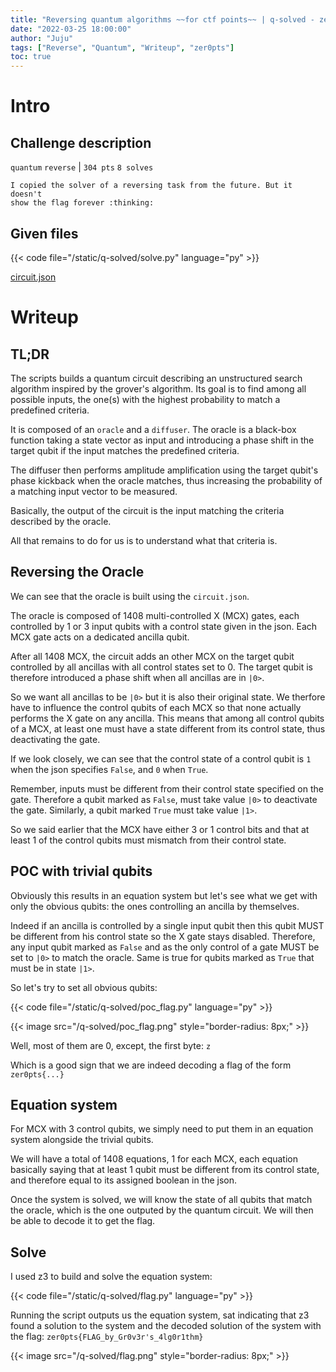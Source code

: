 ```yaml
---
title: "Reversing quantum algorithms ~~for ctf points~~ | q-solved - zer0pts 2022"
date: "2022-03-25 18:00:00"
author: "Juju"
tags: ["Reverse", "Quantum", "Writeup", "zer0pts"]
toc: true
---
```


# Intro

## Challenge description
`quantum` `reverse` | `304 pts` `8 solves`
```
I copied the solver of a reversing task from the future. But it doesn't
show the flag forever :thinking:
```

## Given files

{{< code file="/static/q-solved/solve.py" language="py" >}}

[circuit.json](/q-solved/circuit.json)

# Writeup

## TL;DR

The scripts builds a quantum circuit describing an unstructured search
algorithm inspired by the grover's algorithm. Its goal is to find among all
possible inputs, the one(s) with the highest probability to match a predefined
criteria.

It is composed of an `oracle` and a `diffuser`. The oracle is a black-box
function taking a state vector as input and introducing a phase shift in the
target qubit if the input matches the predefined criteria.

The diffuser then performs amplitude amplification using the target qubit's
phase kickback when the oracle matches, thus increasing the probability of a
matching input vector to be measured.

Basically, the output of the circuit is the input matching the criteria
described by the oracle.

All that remains to do for us is to understand what that criteria is.

## Reversing the Oracle

We can see that the oracle is built using the `circuit.json`.

The oracle is composed of 1408 multi-controlled X (MCX) gates, each controlled by 1
or 3 input qubits with a control state given in the json. Each MCX gate
acts on a dedicated ancilla qubit.

After all 1408 MCX, the circuit adds an other MCX on the target qubit
controlled by all ancillas with all control states set to 0. The target qubit
is therefore introduced a phase shift when all ancillas are in `|0>`.

So we want all ancillas to be `|0>` but it is also their original state. We
therfore have to influence the control qubits of each MCX so that none actually
performs the X gate on any ancilla. This means that among all control qubits of
a MCX, at least one must have a state different from its control state, thus
deactivating the gate.

If we look closely, we can see that the control state of a control qubit is `1`
when the json specifies `False`, and `0` when `True`.

Remember, inputs must be different from their control state specified on the
gate. Therefore a qubit marked as `False`, must take value `|0>` to deactivate
the gate. Similarly, a qubit marked `True` must take value `|1>`.

So we said earlier that the MCX have either 3 or 1 control bits and that at
least 1 of the control qubits must mismatch from their control state.

## POC with trivial qubits

Obviously this results in an equation system but let's see what we get with
only the obvious qubits: the ones controlling an ancilla by themselves.

Indeed if an ancilla is controlled by a single input qubit then this qubit MUST
be different from his control state so the X gate stays disabled. Therefore, any input qubit marked as `False` and as the only control of a gate MUST be set to `|0>` to match the oracle. Same is true for qubits marked as `True` that must be in state `|1>`.

So let's try to set all obvious qubits:

{{< code file="/static/q-solved/poc_flag.py" language="py" >}}

{{< image src="/q-solved/poc_flag.png" style="border-radius: 8px;" >}}

Well, most of them are 0, except, the first byte: `z`

Which is a good sign that we are indeed decoding a flag of the form
`zer0pts{...}`

## Equation system

For MCX with 3 control qubits, we simply need to put them in an equation
system alongside the trivial qubits.

We will have a total of 1408 equations, 1 for each MCX, each equation basically
saying that at least 1 qubit must be different from its control state, and
therefore equal to its assigned boolean in the json.

Once the system is solved, we will know the state of all qubits that match the
oracle, which is the one outputed by the quantum circuit. We will then be able
to decode it to get the flag.

## Solve

I used z3 to build and solve the equation system:

{{< code file="/static/q-solved/flag.py" language="py" >}}

Running the script outputs us the equation system, sat indicating that z3 found
a solution to the system and the decoded solution of the system with the flag:
`zer0pts{FLAG_by_Gr0v3r's_4lg0r1thm}`

{{< image src="/q-solved/flag.png" style="border-radius: 8px;" >}}
